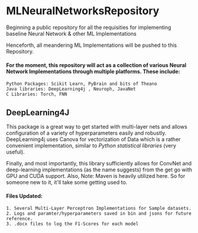 # MLNeuralNetworksRepository
Beginning a public repository for all the requisities for implementing baseline Neural Network &amp; other ML Implementations

Henceforth, all meandering ML Implementations will be pushed to this Repository.






#### For the moment, this repository will act as a collection of various Neural Network Implementations through multiple platforms. These include:
    Python Packages: Scikit Learn, PyBrain and bits of Theano
    Java libraries: DeepLearning4j , Neuroph, JavaNet
    C Libraries: Torch, FNN
    
## DeepLearning4J 
This package is a great way to get started with multi-layer nets and allows configuration of a variety of hyperparameters easily and robustly. DeepLearning4j uses Canova for vectorization of Data which is a rather convenient implementation, similar to *Python statistical libraries* (very useful). 

Finally, and most importantly, this library sufficiently allows for ConvNet and deep-learning implementations (as the name suggests) from the get go with GPU and CUDA support.
Also, Note: Maven is heavily utilized here. So for someone new to it, it'll take some getting used to.

#### Files Updated: 
    1. Several Multi-Layer Perceptron Implementations for Sample datasets. 
    2. Logs and paramter/hyperparameters saved in bin and jsons for future reference.
    3. .docx files to log the F1-Scores for each model
